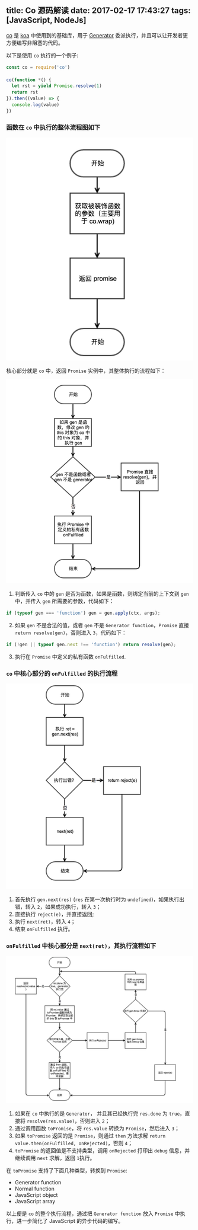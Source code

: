 title: Co 源码解读
date: 2017-02-17 17:43:27
tags: [JavaScript, NodeJs]
---

[co](https://github.com/tj/co) 是 [koa](https://github.com/koajs/koa) 中使用到的基础库，用于 [Generator](https://developer.mozilla.org/en/docs/Web/JavaScript/Reference/Statements/function*)
委派执行，并且可以让开发者更方便编写非阻塞的代码。

<!-- more -->

以下是使用 `co` 执行的一个例子:

```js
const co = require('co')

co(function *() {
  let rst = yield Promise.resolve(1)
  return rst
}).then((value) => {
  console.log(value)
})
```

### 函数在 `co` 中执行的整体流程图如下

![co 整体执行流程](../images/co_global.png)

核心部分就是 `co` 中，返回 `Promise` 实例中，其整体执行的流程如下：

![co promise process](../images/co_promise_call.png)

1. 判断传入 `co` 中的 `gen` 是否为函数，如果是函数，则绑定当前的上下文到 `gen` 中，并传入 `gen` 所需要的参数，代码如下：

```js
if (typeof gen === 'function') gen = gen.apply(ctx, args);
```

2. 如果 `gen` 不是合法的值，或者 `gen` 不是 `Generator function`，`Promise` 直接 `return resolve(gen)`，否则进入 `3`，代码如下：

```js
if (!gen || typeof gen.next !== 'function') return resolve(gen);
``` 

3. 执行在 `Promise` 中定义的私有函数 `onFulfilled`.

### `co` 中核心部分的 `onFulfilled` 的执行流程

![co onFulfilled](../images/co_onfullfill.png)

1. 首先执行 `gen.next(res)` (`res` 在第一次执行时为 `undefined`)，如果执行出错，转入 `2`，如果成功执行，转入 `3`；
2. 直接执行 `reject(e)`，并直接返回;
3. 执行 `next(ret)`，转入 `4`；
4. 结束 `onFulfilled` 执行。

### `onFulfilled` 中核心部分是 `next(ret)`，其执行流程如下

![co next](../images/co_next.png)

1. 如果在 `co` 中执行的是 `Generator`， 并且其已经执行完 `res.done` 为 `true`，直接将 `resolve(res.value)`，否则进入 `2`；
2. 通过调用函数 `toPromise`，将 `res.value` 转换为 `Promise`，然后进入 `3`；
3. 如果 `toPromise` 返回的是 `Promise`，则通过 `then` 方法求解 `return value.then(onFulfilled, onRejected)`，否则 `4`；
4. `toPromise` 的返回值是不支持类型，调用 `onRejected` 打印出 `debug` 信息，并继续调用 `next` 求解，返回 `1`执行。


在 `toPromise` 支持了下面几种类型，转换到 `Promise`:

- Generator function
- Normal function
- JavaScript object
- JavaScript array

以上便是 `co` 的整个执行流程，通过把 `Generator function` 放入 `Promise` 中执行，进一步简化了 JavaScript 的异步代码的编写。